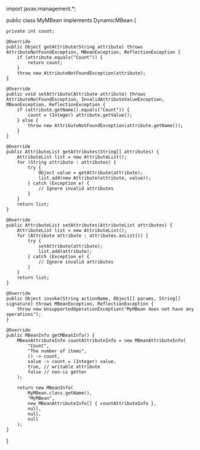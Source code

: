 import javax.management.*;

public class MyMBean implements DynamicMBean {

    private int count;

    @Override
    public Object getAttribute(String attribute) throws AttributeNotFoundException, MBeanException, ReflectionException {
        if (attribute.equals("Count")) {
            return count;
        }
        throw new AttributeNotFoundException(attribute);
    }

    @Override
    public void setAttribute(Attribute attribute) throws AttributeNotFoundException, InvalidAttributeValueException, MBeanException, ReflectionException {
        if (attribute.getName().equals("Count")) {
            count = (Integer) attribute.getValue();
        } else {
            throw new AttributeNotFoundException(attribute.getName());
        }
    }

    @Override
    public AttributeList getAttributes(String[] attributes) {
        AttributeList list = new AttributeList();
        for (String attribute : attributes) {
            try {
                Object value = getAttribute(attribute);
                list.add(new Attribute(attribute, value));
            } catch (Exception e) {
                // Ignore invalid attributes
            }
        }
        return list;
    }

    @Override
    public AttributeList setAttributes(AttributeList attributes) {
        AttributeList list = new AttributeList();
        for (Attribute attribute : attributes.asList()) {
            try {
                setAttribute(attribute);
                list.add(attribute);
            } catch (Exception e) {
                // Ignore invalid attributes
            }
        }
        return list;
    }

    @Override
    public Object invoke(String actionName, Object[] params, String[] signature) throws MBeanException, ReflectionException {
        throw new UnsupportedOperationException("MyMBean does not have any operations");
    }

    @Override
    public MBeanInfo getMBeanInfo() {
        MBeanAttributeInfo countAttributeInfo = new MBeanAttributeInfo(
            "Count",
            "The number of items",
            () -> count,
            value -> count = (Integer) value,
            true, // writable attribute
            false // non-is getter
        );

        return new MBeanInfo(
            MyMBean.class.getName(),
            "MyMBean",
            new MBeanAttributeInfo[] { countAttributeInfo },
            null,
            null,
            null
        );
    }
}
